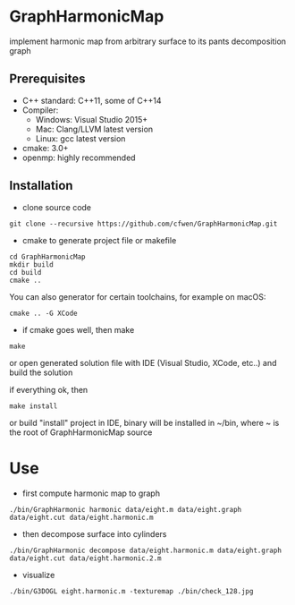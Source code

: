 # GraphHarmonicMap
implement harmonic map from arbitrary surface to its pants decomposition graph

## Prerequisites
* C++ standard: C++11, some of C++14
* Compiler: 
    * Windows: Visual Studio 2015+
    * Mac: Clang/LLVM latest version
    * Linux: gcc  latest version
* cmake: 3.0+
* openmp: highly recommended

## Installation
* clone source code
```
git clone --recursive https://github.com/cfwen/GraphHarmonicMap.git
```
* cmake to generate project file or makefile
```
cd GraphHarmonicMap
mkdir build
cd build
cmake ..
```
You can also generator for certain toolchains, for example on macOS:
```
cmake .. -G XCode
```
* if cmake goes well, then make 
```
make
```
or open generated solution file with IDE (Visual Studio, XCode, etc..) and build the solution

if everything ok, then
```
make install
```
or build "install" project in IDE, binary will be installed in ~/bin, where ~ is the root of GraphHarmonicMap source 

# Use
* first compute harmonic map to graph
```
./bin/GraphHarmonic harmonic data/eight.m data/eight.graph data/eight.cut data/eight.harmonic.m
```
* then decompose surface into cylinders
```
./bin/GraphHarmonic decompose data/eight.harmonic.m data/eight.graph data/eight.cut data/eight.harmonic.2.m
```
* visualize
```
./bin/G3DOGL eight.harmonic.m -texturemap ./bin/check_128.jpg
```
